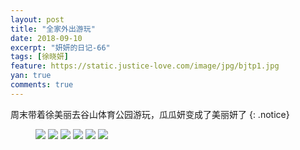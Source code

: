 ```yaml
---
layout: post
title: "全家外出游玩"
date: 2018-09-10
excerpt: "妍妍的日记-66"
tags: [徐晓妍]
feature: https://static.justice-love.com/image/jpg/bjtp1.jpg
yan: true
comments: true
---
```

周末带着徐美丽去谷山体育公园游玩，瓜瓜妍变成了美丽妍了
{: .notice}
<figure>
    <img src="{{ site.staticUrl }}/yanyan/image/xumeili1.jpg?imageMogr2/auto-orient" />
    <img src="{{ site.staticUrl }}/yanyan/image/xumeili2.jpg?imageMogr2/auto-orient" />
    <img src="{{ site.staticUrl }}/yanyan/image/xumeili3.jpg?imageMogr2/auto-orient" />
    <img src="{{ site.staticUrl }}/yanyan/image/xumeili4.jpg?imageMogr2/auto-orient" />
    <img src="{{ site.staticUrl }}/yanyan/image/xumeili5.jpg?imageMogr2/auto-orient" />
    <img src="{{ site.staticUrl }}/yanyan/image/xumeili6.jpg?imageMogr2/auto-orient" />
</figure>
